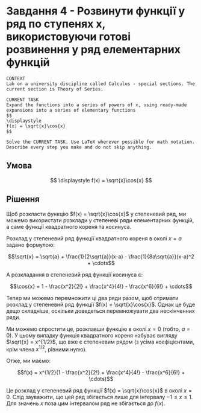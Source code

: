 # Завдання 4 - Розвинути функції у ряд по ступенях x, використовуючи готові розвинення у ряд елементарних функцій

```
CONTEXT
Lab on a university discipline called Calculus - special sections. The current section is Theory of Series.

CURRENT TASK
Expand the functions into a series of powers of x, using ready-made expansions into a series of elementary functions
$$
\displaystyle
f(x) = \sqrt{x}\cos{x}
$$

Solve the CURRENT TASK. Use LaTeX wherever possible for math notation. Describe every step you make and do not skip anything.
```

## Умова

$$
\displaystyle
f(x) = \sqrt{x}\cos{x}
$$

## Рішення

Щоб розкласти функцію $f(x) = \sqrt{x}\cos{x}$ у степеневий ряд, ми можемо використати розклади у степеневі ряди елементарних функцій, а саме функції квадратного кореня та косинуса.

Розклад у степеневий ряд функції квадратного кореня в околі $x = a$ задано формулою:

$$\sqrt{x} = \sqrt{a} + \frac{1}{2\sqrt{a}}(x-a) - \frac{1}{8a\sqrt{a}}(x-a)^2 + \cdots$$

А розкладання в степеневий ряд функції косинуса є:

$$\cos{x} = 1 - \frac{x^2}{2!} + \frac{x^4}{4!} - \frac{x^6}{6!} + \cdots$$

Тепер ми можемо перемножити ці два ряди разом, щоб отримати розклад у степеневий ряд функції $f(x) = \sqrt{x}\cos{x}$. Однак це буде дещо складніше, оскільки доведеться перемножувати два нескінченних ряди.

Ми можемо спростити це, розклавши функцію в околі $x = 0$ (тобто, $a = 0$). У цьому випадку функція квадратного кореня набуває вигляду $\sqrt{x} = x^{1/2}$, що вже є степеневим рядом (з усіма коефіцієнтами, крім члена $x^{1/2}$, рівними нулю).

Отже, ми маємо:

$$f(x) = x^{1/2}(1 - \frac{x^2}{2!} + \frac{x^4}{4!} - \frac{x^6}{6!} + \cdots)$$

Це розклад у степеневий ряд функції $f(x) = \sqrt{x}\cos{x}$ в околі $x = 0$. Слід зауважити, що цей ряд збігається лише для інтервалу $-1 \leq x \leq 1$. Для значень $x$ поза цим інтервалом ряд не збігається до $f(x)$.

